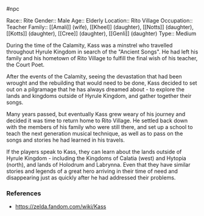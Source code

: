 #npc 

Race:: Rite
Gender:: Male
Age:: Elderly
Location:: Rito Village
Occupation:: Teacher
Family:: [[Amali]] (wife), [[Kheel]] (daughter), [[Notts]] (daughter), [[Kotts]] (daughter), [[Cree]] (daughter), [[Genli]] (daughter)
Type:: Medium

During the time of the Calamity, Kass was a minstrel who travelled throughout Hyrule Kingdom in search of the "Ancient Songs". He had left his family and his hometown of Rito Village to fulfill the final wish of his teacher, the Court Poet.

After the events of the Calamity, seeing the devastation that had been wrought and the rebuilding that would need to be done, Kass decided to set out on a pilgramage that he has always dreamed about - to explore the lands and kingdoms outside of Hyrule Kingdom, and gather together their songs.

Many years passed, but eventually Kass grew weary of his journey and decided it was time to return home to Rito Village. He settled back down with the members of his family who were still there, and set up a school to teach the next generation musical technique, as well as to pass on the songs and stories he had learned in his travels.

If the players speak to Kass, they can learn about the lands outside of Hyrule Kingdom - including the Kingdoms of Calatia (west) and Hytopia (north), and lands of Holodrum and Labrynna. Even that they have similar stories and legends of a great hero arriving in their time of need and disappearing just as quickly after he had addressed their problems.

### References

* https://zelda.fandom.com/wiki/Kass